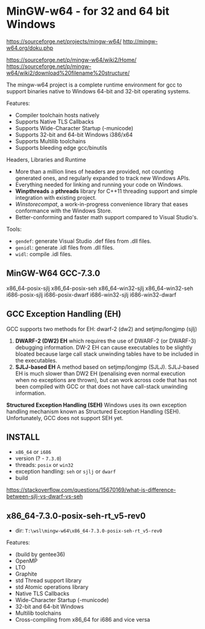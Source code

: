 # MinGW-w64 - for 32 and 64 bit Windows

https://sourceforge.net/projects/mingw-w64/
http://mingw-w64.org/doku.php

https://sourceforge.net/p/mingw-w64/wiki2/Home/
https://sourceforge.net/p/mingw-w64/wiki2/download%20filename%20structure/

The mingw-w64 project is a complete runtime environment for gcc to support 
binaries native to Windows 64-bit and 32-bit operating systems.

Features:
- Compiler toolchain hosts natively
- Supports Native TLS Callbacks
- Supports Wide-Character Startup (-municode)
- Supports 32-bit and 64-bit Windows i386/x64
- Supports Multilib toolchains
- Supports bleeding edge gcc/binutils


Headers, Libraries and Runtime
- More than a million lines of headers are provided, not counting generated 
  ones, and regularly expanded to track new Windows APIs.
- Everything needed for linking and running your code on Windows.
- __Winpthreads__ a __pthreads__ library for C++11 threading support and 
  simple integration with existing project.
- _Winstorecompat_, a work-in-progress convenience library that eases 
  conformance with the Windows Store.
- Better-conforming and faster math support compared to Visual Studio's.

Tools:
- `gendef`: generate Visual Studio .def files from .dll files.
- `genidl`: generate .idl files from .dll files.
- `widl`: compile .idl files.


## MinGW-W64 GCC-7.3.0

x86_64-posix-sjlj
x86_64-posix-seh
x86_64-win32-sjlj
x86_64-win32-seh
i686-posix-sjlj
i686-posix-dwarf
i686-win32-sjlj
i686-win32-dwarf


## GCC Exception Handling (EH)

GCC supports two methods for EH: dwarf-2 (dw2) and setjmp/longjmp (sjlj)
1. __DWARF-2 (DW2) EH__
  which requires the use of DWARF-2 (or DWARF-3) debugging information. DW-2 EH can cause executables to be slightly bloated because large call stack unwinding tables have to be included in the executables.
2. __SJLJ-based EH__
  A method based on setjmp/longjmp (SJLJ).
  SJLJ-based EH is much slower than DW2 EH (penalising even normal execution when no exceptions are thrown), but can work across code that has not been compiled with GCC or that does not have call-stack unwinding information.

__Structured Exception Handling (SEH)__
Windows uses its own exception handling mechanism known as Structured Exception Handling (SEH). Unfortunately, GCC does not support SEH yet.


## INSTALL
- `x86_64` or `i686`
- version (? - `7.3.0`)
- threads: `posix` or `win32`
- exception handling: `seh` or `sjlj` or `dwarf`
- build

https://stackoverflow.com/questions/15670169/what-is-difference-between-sjlj-vs-dwarf-vs-seh


## x86_64-7.3.0-posix-seh-rt_v5-rev0

- dir: `T:\wsl\mingw-w64\x86_64-7.3.0-posix-seh-rt_v5-rev0`


Features:
- (build by gentee36)
- OpenMP
- LTO
- Graphite
- std Thread support library
- std Atomic operations library
- Native TLS Callbacks
- Wide-Character Startup (-municode)
- 32-bit and 64-bit Windows
- Multilib toolchains
- Cross-compiling from x86_64 for i686 and vice versa


